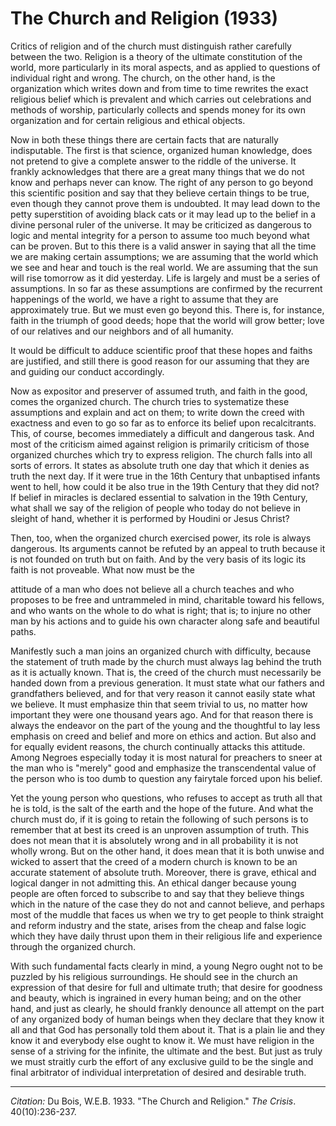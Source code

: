 <!--
title:   The Church and Religion
author:  Du Bois, W.E.B.
journal: The Crisis
year:    1933
volume:  40
issue:   10
pages:   236-237
-->
# The Church and Religion (1933)

Critics of religion and of the church must distinguish rather carefully between the two. Religion is a theory of the ultimate constitution of the world, more particularly in its moral aspects, and as applied to questions of individual right and wrong. The church, on the other hand, is the organization which writes down and from time to time rewrites the exact religious belief which is prevalent and which carries out celebrations and methods of worship, particularly collects and spends money for its own organization and for certain religious and ethical objects.

Now in both these things there are certain facts that are naturally indisputable. The first is that science, organized human knowledge, does not pretend to give a complete answer to the riddle of the universe. It frankly acknowledges that there are a great many things that we do not know and perhaps never can know. The right of any person to go beyond this scientific position and say that they believe certain things to be true, even though they cannot prove them is undoubted. It may lead down to the petty superstition of avoiding black cats or it may lead up to the belief in a divine personal ruler of the universe. It may be criticized as dangerous to logic and mental integrity for a person to assume too much beyond what can be proven. But to this there is a valid answer in saying that all the time we are making certain assumptions; we are assuming that the world which we see and hear and touch is the real world. We are assuming that the sun will rise tomorrow as it did yesterday. Life is largely and must be a series of assumptions. In so far as these assumptions are confirmed by the recurrent happenings of the world, we have a right to assume that they are approximately true. But we must even go beyond this. There is, for instance, faith in the triumph of good deeds; hope that the world will grow better; love of our relatives and our neighbors and of all humanity.

It would be difficult to adduce scientific proof that these hopes and faiths are justified, and still there is good reason for our assuming that they are and guiding our conduct accordingly.

Now as expositor and preserver of assumed truth, and faith in the good, comes the organized church. The church tries to systematize these assumptions and explain and act on them; to write down the creed with exactness and even to go so far as to enforce its belief upon recalcitrants. This, of course, becomes immediately a difficult and dangerous task. And most of the criticism aimed against religion is primarily criticism of those organized churches which try to express religion. The church falls into all sorts of errors. It states as absolute truth one day that which it denies as truth the next day. If it were true in the 16th Century that unbaptised infants went to hell, how could it be also true in the 19th Century that they did not? If belief in miracles is declared essential to salvation in the 19th Century, what shall we say of the religion of people who today do not believe in sleight of hand, whether it is performed by Houdini or Jesus Christ?

Then, too, when the organized church exercised power, its role is always dangerous. Its arguments cannot be refuted by an appeal to truth because it is not founded on truth but on faith. And by the very basis of its logic its faith is not proveable. What now must be the

attitude of a man who does not believe all a church teaches and who proposes to be free and untrammeled in mind, charitable toward his fellows, and who wants on the whole to do what is right; that is; to injure no other man by his actions and to guide his own character along safe and beautiful paths.

Manifestly such a man joins an organized church with difficulty, because the statement of truth made by the church must always lag behind the truth as it is actually known. That is, the creed of the church must necessarily be handed down from a previous generation. It must state what our fathers and grandfathers believed, and for that very reason it cannot easily state what we believe. It must emphasize thin that seem trivial to us, no matter how important they were one thousand years ago. And for that reason there is always the endeavor on the part of the young and the thoughtful to lay less emphasis on creed and belief and more on ethics and action. But also and for equally evident reasons, the church continually attacks this attitude. Among Negroes especially today it is most natural for preachers to sneer at the man who is "merely" good and emphasize the transcendental value of the person who is too dumb to question any fairytale forced upon his belief.

Yet the young person who questions, who refuses to accept as truth all that he is told, is the salt of the earth and the hope of the future. And what the church must do, if it is going to retain the following of such persons is to remember that at best its creed is an unproven assumption of truth. This does not mean that it is absolutely wrong and in all probability it is not wholly wrong. But on the other hand, it does mean that it is both unwise and wicked to assert that the creed of a modern church is known to be an accurate statement of absolute truth. Moreover, there is grave, ethical and logical danger in not admitting this. An ethical danger because young people are often forced to subscribe to and say that they believe things which in the nature of the case they do not and cannot believe, and perhaps most of the muddle that faces us when we try to get people to think straight and reform industry and the state, arises from the cheap and false logic which they have daily thrust upon them in their religious life and experience through the organized church.

With such fundamental facts clearly in mind, a young Negro ought not to be puzzled by his religious surroundings. He should see in the church an expression of that desire for full and ultimate truth; that desire for goodness and beauty, which is ingrained in every human being; and on the other hand, and just as clearly, he should frankly denounce all attempt on the part of any organized body of human beings when they declare that they know it all and that God has personally told them about it. That is a plain lie and they know it and everybody else ought to know it. We must have religion in the sense of a striving for the infinite, the ultimate and the best. But just as truly we must straitly curb the effort of any exclusive guild to be the single and final arbitrator of individual interpretation of desired and desirable truth.

_________________
*Citation:* Du Bois, W.E.B. 1933. "The Church and Religion." *The Crisis*. 40(10):236-237.